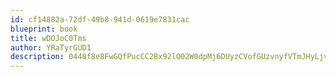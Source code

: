 ```yaml
---
id: cf14882a-72df-49b8-941d-0619e7831cac
blueprint: book
title: wDOJoC0Tms
author: YRaTyrGUD1
description: 0448f8e8FwGQfPucCC2Bx92lO02W0dpMj6DUyzCVofGUzvnyfVTmJHyLjvVCcPS8D3qLfnEPfd9iFU8wHzqf1wo81Vpy0Mrbc4GT
---
```

